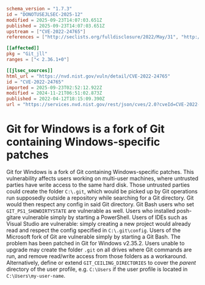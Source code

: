 ```toml
schema_version = "1.7.3"
id = "DONOTUSEJLSEC-2025-12"
modified = 2025-09-23T14:07:03.651Z
published = 2025-09-23T14:07:03.651Z
upstream = ["CVE-2022-24765"]
references = ["http://seclists.org/fulldisclosure/2022/May/31", "http://www.openwall.com/lists/oss-security/2022/04/12/7", "https://git-scm.com/book/en/v2/Appendix-A%3A-Git-in-Other-Environments-Git-in-Bash", "https://git-scm.com/docs/git#Documentation/git.txt-codeGITCEILINGDIRECTORIEScode", "https://github.com/git-for-windows/git/security/advisories/GHSA-vw2c-22j4-2fh2", "https://lists.debian.org/debian-lts-announce/2022/12/msg00025.html", "https://lists.fedoraproject.org/archives/list/package-announce%40lists.fedoraproject.org/message/5PTN5NYEHYN2OQSHSAMCNICZNK2U4QH6/", "https://lists.fedoraproject.org/archives/list/package-announce%40lists.fedoraproject.org/message/BENQYTDGUL6TF3UALY6GSIEXIHUIYNWM/", "https://lists.fedoraproject.org/archives/list/package-announce%40lists.fedoraproject.org/message/DDI325LOO2XBDDKLINOAQJEG6MHAURZE/", "https://lists.fedoraproject.org/archives/list/package-announce%40lists.fedoraproject.org/message/DIKWISWUDFT2FAITYIA6372BVLH3OOOC/", "https://lists.fedoraproject.org/archives/list/package-announce%40lists.fedoraproject.org/message/HVOLER2PIGMHPQMDGG4RDE2KZB74QLA2/", "https://lists.fedoraproject.org/archives/list/package-announce%40lists.fedoraproject.org/message/SLP42KIZ6HACTVZMZLJLFJQ4W2XYT27M/", "https://lists.fedoraproject.org/archives/list/package-announce%40lists.fedoraproject.org/message/TRZG5CDUQ27OWTPC5MQOR4UASNXHWEZS/", "https://lists.fedoraproject.org/archives/list/package-announce%40lists.fedoraproject.org/message/UDZRZAL7QULOB6V7MKT66MOMWJLBJPX4/", "https://lists.fedoraproject.org/archives/list/package-announce%40lists.fedoraproject.org/message/YROCMBWYFKRSS64PO6FUNM6L7LKBUKVW/", "https://security.gentoo.org/glsa/202312-15", "https://support.apple.com/kb/HT213261", "http://seclists.org/fulldisclosure/2022/May/31", "http://www.openwall.com/lists/oss-security/2022/04/12/7", "https://git-scm.com/book/en/v2/Appendix-A%3A-Git-in-Other-Environments-Git-in-Bash", "https://git-scm.com/docs/git#Documentation/git.txt-codeGITCEILINGDIRECTORIEScode", "https://github.com/git-for-windows/git/security/advisories/GHSA-vw2c-22j4-2fh2", "https://lists.debian.org/debian-lts-announce/2022/12/msg00025.html", "https://lists.fedoraproject.org/archives/list/package-announce%40lists.fedoraproject.org/message/5PTN5NYEHYN2OQSHSAMCNICZNK2U4QH6/", "https://lists.fedoraproject.org/archives/list/package-announce%40lists.fedoraproject.org/message/BENQYTDGUL6TF3UALY6GSIEXIHUIYNWM/", "https://lists.fedoraproject.org/archives/list/package-announce%40lists.fedoraproject.org/message/DDI325LOO2XBDDKLINOAQJEG6MHAURZE/", "https://lists.fedoraproject.org/archives/list/package-announce%40lists.fedoraproject.org/message/DIKWISWUDFT2FAITYIA6372BVLH3OOOC/", "https://lists.fedoraproject.org/archives/list/package-announce%40lists.fedoraproject.org/message/HVOLER2PIGMHPQMDGG4RDE2KZB74QLA2/", "https://lists.fedoraproject.org/archives/list/package-announce%40lists.fedoraproject.org/message/SLP42KIZ6HACTVZMZLJLFJQ4W2XYT27M/", "https://lists.fedoraproject.org/archives/list/package-announce%40lists.fedoraproject.org/message/TRZG5CDUQ27OWTPC5MQOR4UASNXHWEZS/", "https://lists.fedoraproject.org/archives/list/package-announce%40lists.fedoraproject.org/message/UDZRZAL7QULOB6V7MKT66MOMWJLBJPX4/", "https://lists.fedoraproject.org/archives/list/package-announce%40lists.fedoraproject.org/message/YROCMBWYFKRSS64PO6FUNM6L7LKBUKVW/", "https://security.gentoo.org/glsa/202312-15", "https://support.apple.com/kb/HT213261"]

[[affected]]
pkg = "Git_jll"
ranges = ["< 2.36.1+0"]

[[jlsec_sources]]
html_url = "https://nvd.nist.gov/vuln/detail/CVE-2022-24765"
id = "CVE-2022-24765"
imported = 2025-09-23T02:52:12.922Z
modified = 2024-11-21T06:51:02.873Z
published = 2022-04-12T18:15:09.390Z
url = "https://services.nvd.nist.gov/rest/json/cves/2.0?cveId=CVE-2022-24765"
```

# Git for Windows is a fork of Git containing Windows-specific patches

Git for Windows is a fork of Git containing Windows-specific patches. This vulnerability affects users working on multi-user machines, where untrusted parties have write access to the same hard disk. Those untrusted parties could create the folder `C:\.git`, which would be picked up by Git operations run supposedly outside a repository while searching for a Git directory. Git would then respect any config in said Git directory. Git Bash users who set `GIT_PS1_SHOWDIRTYSTATE` are vulnerable as well. Users who installed posh-gitare vulnerable simply by starting a PowerShell. Users of IDEs such as Visual Studio are vulnerable: simply creating a new project would already read and respect the config specified in `C:\.git\config`. Users of the Microsoft fork of Git are vulnerable simply by starting a Git Bash. The problem has been patched in Git for Windows v2.35.2. Users unable to upgrade may create the folder `.git` on all drives where Git commands are run, and remove read/write access from those folders as a workaround. Alternatively, define or extend `GIT_CEILING_DIRECTORIES` to cover the *parent* directory of the user profile, e.g. `C:\Users` if the user profile is located in `C:\Users\my-user-name`.

